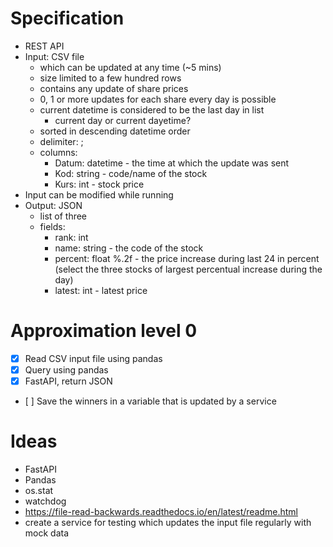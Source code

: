 # Specification

- REST API
- Input: CSV file
    - which can be updated at any time (~5 mins)
    - size limited to a few hundred rows
    - contains any update of share prices
    - 0, 1 or more updates for each share every day is possible
    - current datetime is considered to be the last day in list
        - current day or current dayetime?
    - sorted in descending datetime order
    - delimiter: ;
    - columns: 
        - Datum: datetime - the time at which the update was sent
        - Kod: string - code/name of the stock
        - Kurs: int - stock price
- Input can be modified while running
- Output: JSON
    - list of three
    - fields:
        - rank: int
        - name: string - the code of the stock
        - percent: float %.2f - the price increase during last 24 in percent (select the three stocks of largest percentual increase during the day)
        - latest: int - latest price


# Approximation level 0

- [x] Read CSV input file using pandas
- [x] Query using pandas
- [x] FastAPI, return JSON
- [ ] Save the winners in a variable that is updated by a service

# Ideas
- FastAPI
- Pandas
- os.stat
- watchdog
- https://file-read-backwards.readthedocs.io/en/latest/readme.html
- create a service for testing which updates the input file regularly with mock data